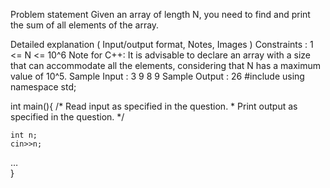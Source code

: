 Problem statement
Given an array of length N, you need to find and print the sum of all elements of the array.

Detailed explanation ( Input/output format, Notes, Images )
Constraints :
1 <= N <= 10^6
Note for C++:
It is advisable to declare an array with a size that can accommodate all the elements, considering that N has a maximum value of 10^5.
Sample Input :
3
9 8 9
Sample Output :
26
#include<iostream>
using namespace std;

int main(){
    /* Read input as specified in the question.
     * Print output as specified in the question.
     */

    int n;
    cin>>n;
…    
}



